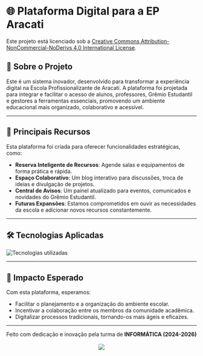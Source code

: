 # 🌐 Plataforma Digital para a EP Aracati
Este projeto está licenciado sob a [Creative Commons Attribution-NonCommercial-NoDerivs 4.0 International License](https://github.com/cyclone-team/eparacati/blob/main/LICENSE).

## 📝 Sobre o Projeto

Este é um sistema inovador, desenvolvido para transformar a experiência digital na Escola Profissionalizante de Aracati. A plataforma foi projetada para integrar e facilitar o acesso de alunos, professores, Grêmio Estudantil e gestores a ferramentas essenciais, promovendo um ambiente educacional mais organizado, colaborativo e acessível.

---

## 🚀 Principais Recursos

Esta plataforma foi criada para oferecer funcionalidades estratégicas, como:

- **Reserva Inteligente de Recursos**: Agende salas e equipamentos de forma prática e rápida.
- **Espaço Colaborativo**: Um blog interativo para discussões, troca de ideias e divulgação de projetos.
- **Central de Avisos**: Um painel atualizado para eventos, comunicados e novidades do Grêmio Estudantil.
- **Futuras Expansões**: Estamos comprometidos em ouvir as necessidades da escola e adicionar novos recursos constantemente.

---

## 🛠️ Tecnologias Aplicadas

![Tecnologias utilizadas](https://skillicons.dev/icons?i=php,mysql,tailwind,bun)

---

## 🎯 Impacto Esperado

Com esta plataforma, esperamos:

- Facilitar o planejamento e a organização do ambiente escolar.
- Incentivar a colaboração entre os membros da comunidade acadêmica.
- Digitalizar processos tradicionais, tornando-os mais ágeis e eficazes.

---

<div align="center">
Feito com dedicação e inovação pela turma de <strong>INFORMÁTICA (2024-2026)</strong><br><br>
  <a href = "https://github.com/cyclone-team/eparacati/graphs/contributors">
  <img src = "https://contrib.rocks/image?repo=cyclone-team/eparacati"/>
</a>
</div>
